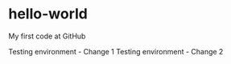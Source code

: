 # hello-world
My first code at GitHub

Testing environment - Change 1
Testing environment - Change 2
